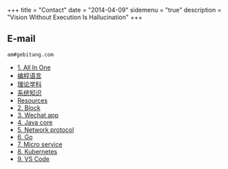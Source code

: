 +++
title = "Contact"
date = "2014-04-09"
sidemenu = "true"
description = "Vision Without Execution Is Hallucination"
+++

## E-mail
    am#gebitang.com


- [1. All In One](https://time.geekbang.org/column/48)
 - [编程语言](https://time.geekbang.org/column/article/8701)
 - [理论学科](https://time.geekbang.org/column/article/8887)
 - [系统知识](https://time.geekbang.org/column/article/8888)
 - [Resources](https://time.geekbang.org/column/article/12561)
- [2. Block](https://time.geekbang.org/column/76)
- [3. Wechat app](https://time.geekbang.org/course/intro/77)
- [4. Java core](https://time.geekbang.org/column/82)
- [5. Network protocol](https://time.geekbang.org/column/85)
- [6. Go](https://time.geekbang.org/column/112)
- [7. Micro service](https://time.geekbang.org/column/115)
- [8. Kubernetes](https://time.geekbang.org/column/116)
- [9. VS Code](https://time.geekbang.org/column/119)


